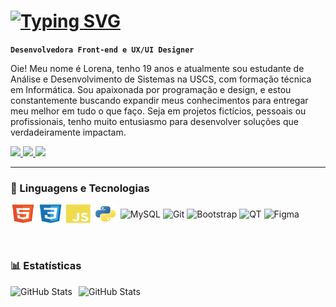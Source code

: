 # [![Typing SVG](https://readme-typing-svg.demolab.com?font=Montserrat+Alternates&weight=500&size=30&pause=1000&color=9D4EF7&width=435&lines=%F0%9F%A6%8B+Lorena+Serravallo)](https://git.io/typing-svg) 

**`Desenvolvedora Front-end e UX/UI Designer`**

Oie! Meu nome é Lorena, tenho 19 anos e atualmente sou estudante de Análise e Desenvolvimento de Sistemas na USCS, com formação técnica em Informática. Sou apaixonada por programação e design, e estou constantemente buscando expandir meus conhecimentos para entregar meu melhor em tudo o que faço. Seja em projetos fictícios, pessoais ou profissionais, tenho muito entusiasmo para desenvolver soluções que verdadeiramente impactam.



<p align="left">
    <a href="mailto:lorenaserravallo@gmail.com"><img src="https://img.shields.io/badge/-Gmail-%23333?style=for-the-badge&logo=gmail&logoColor=white" target="_blank">
    </a>
     <a href="https://www.linkedin.com/in/lorena-serravallo-da-silva-209721361/" target="_blank"><img src="https://img.shields.io/badge/-LinkedIn-%230077B5?style=for-the-badge&logo=linkedin&logoColor=white" target="_blank">
     </a> 
    <a href="https://instagram.com/lorenaserravallo" target="_blank"><img src="https://img.shields.io/badge/-Instagram-%23E4405F?style=for-the-badge&logo=instagram&logoColor=white" target="_blank">
    </a>
</p>


---

### 🦾 Linguagens e Tecnologias

<div style="display: inline_block">
  <img align="center" alt="HTML" height="30" width="40" src="https://raw.githubusercontent.com/devicons/devicon/master/icons/html5/html5-original.svg">
  <img align="center" alt="CSS" height="30" width="40" src="https://raw.githubusercontent.com/devicons/devicon/master/icons/css3/css3-original.svg">
  <img align="center" alt="Js" height="30" width="40" src="https://raw.githubusercontent.com/devicons/devicon/master/icons/javascript/javascript-plain.svg">
  <img align="center" alt="Python" height="30" width="40" src="https://raw.githubusercontent.com/devicons/devicon/master/icons/python/python-original.svg">
  <img align="center" alt="MySQL" height="30" width="40" src="https://cdn.jsdelivr.net/gh/devicons/devicon@latest/icons/mysql/mysql-original.svg">
  <img align="center" alt="Git" height="30" width="40" src="https://cdn.jsdelivr.net/gh/devicons/devicon@latest/icons/git/git-original.svg">
  <img align="center" alt="Bootstrap" height="30" width="40" 
  src="https://cdn.jsdelivr.net/gh/devicons/devicon@latest/icons/bootstrap/bootstrap-original.svg"/>
  <img align="center" alt="QT" height="30" width="40" src="https://cdn.jsdelivr.net/gh/devicons/devicon@latest/icons/qt/qt-original.svg">
  <img align="center" alt="Figma" height="30" width="40" src="https://cdn.jsdelivr.net/gh/devicons/devicon@latest/icons/figma/figma-original.svg">
</div>

          
          

<br/>
<br/>

### 📊 Estatísticas
<p>
<img 
    align="left"
    alt="GitHub Stats"
    height="200"
    style="padding-right: 10px;"
    src="https://github-readme-stats.vercel.app/api?username=Lorenaserravallo&show_icons=true&theme=radical"
/>

<img 
      align="left" 
      alt="GitHub Stats" 
      height="200" 
      src="https://github-readme-stats.vercel.app/api/top-langs/?username=Lorenaserravallo&theme=radical&layout=compact&custom_title=Tecnologias&langs_count=3" 
  />
  
</p>


